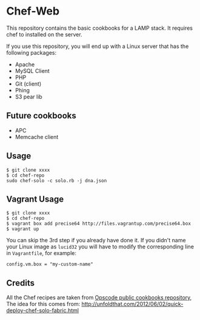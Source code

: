 Chef-Web
============
This repository contains the basic cookbooks for a LAMP stack. It requires chef to installed on the server.

If you use this repository, you will end up with a Linux server that has the
following packages:

* Apache
* MySQL Client
* PHP
* Git (client)
* Phing
* S3 pear lib


Future cookbooks
-----
* APC
* Memcache client


Usage
-----

```
$ git clone xxxx
$ cd chef-repo
sudo chef-solo -c solo.rb -j dna.json

```

Vagrant Usage
-----

```
$ git clone xxxx
$ cd chef-repo
$ vagrant box add precise64 http://files.vagrantup.com/precise64.box
$ vagrant up
```

You can skip the 3rd step if you already have done it. If you didn't name your
Linux image as `lucid32` you will have to modify the corresponding line in
`Vagrantfile`, for example:

```
config.vm.box = "my-custom-name"
```



Credits
-------

All the Chef recipes are taken from [Opscode public cookbooks repository](http://github.com/opscode/cookbooks),
The idea for this comes from: http://unfoldthat.com/2012/06/02/quick-deploy-chef-solo-fabric.html